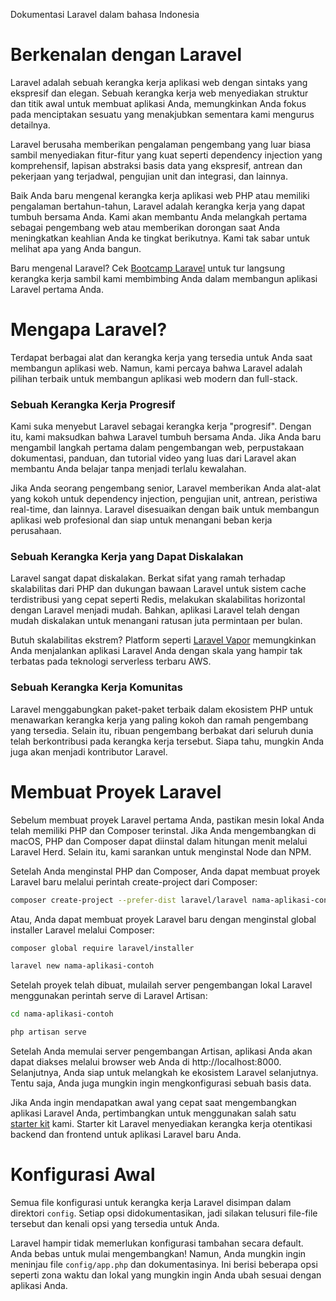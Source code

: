 Dokumentasi Laravel dalam bahasa Indonesia

# Berkenalan dengan Laravel

Laravel adalah sebuah kerangka kerja aplikasi web dengan sintaks yang ekspresif dan elegan. Sebuah kerangka kerja web menyediakan struktur dan titik awal untuk membuat aplikasi Anda, memungkinkan Anda fokus pada menciptakan sesuatu yang menakjubkan sementara kami mengurus detailnya.

Laravel berusaha memberikan pengalaman pengembang yang luar biasa sambil menyediakan fitur-fitur yang kuat seperti dependency injection yang komprehensif, lapisan abstraksi basis data yang ekspresif, antrean dan pekerjaan yang terjadwal, pengujian unit dan integrasi, dan lainnya.

Baik Anda baru mengenal kerangka kerja aplikasi web PHP atau memiliki pengalaman bertahun-tahun, Laravel adalah kerangka kerja yang dapat tumbuh bersama Anda. Kami akan membantu Anda melangkah pertama sebagai pengembang web atau memberikan dorongan saat Anda meningkatkan keahlian Anda ke tingkat berikutnya. Kami tak sabar untuk melihat apa yang Anda bangun.

Baru mengenal Laravel? Cek [Bootcamp Laravel](https://bootcamp.laravel.com/) untuk tur langsung kerangka kerja sambil kami membimbing Anda dalam membangun aplikasi Laravel pertama Anda.

# Mengapa Laravel?
Terdapat berbagai alat dan kerangka kerja yang tersedia untuk Anda saat membangun aplikasi web. Namun, kami percaya bahwa Laravel adalah pilihan terbaik untuk membangun aplikasi web modern dan full-stack.

### Sebuah Kerangka Kerja Progresif
Kami suka menyebut Laravel sebagai kerangka kerja "progresif". Dengan itu, kami maksudkan bahwa Laravel tumbuh bersama Anda. Jika Anda baru mengambil langkah pertama dalam pengembangan web, perpustakaan dokumentasi, panduan, dan tutorial video yang luas dari Laravel akan membantu Anda belajar tanpa menjadi terlalu kewalahan.

Jika Anda seorang pengembang senior, Laravel memberikan Anda alat-alat yang kokoh untuk dependency injection, pengujian unit, antrean, peristiwa real-time, dan lainnya. Laravel disesuaikan dengan baik untuk membangun aplikasi web profesional dan siap untuk menangani beban kerja perusahaan.

### Sebuah Kerangka Kerja yang Dapat Diskalakan
Laravel sangat dapat diskalakan. Berkat sifat yang ramah terhadap skalabilitas dari PHP dan dukungan bawaan Laravel untuk sistem cache terdistribusi yang cepat seperti Redis, melakukan skalabilitas horizontal dengan Laravel menjadi mudah. Bahkan, aplikasi Laravel telah dengan mudah diskalakan untuk menangani ratusan juta permintaan per bulan.

Butuh skalabilitas ekstrem? Platform seperti [Laravel Vapor](https://vapor.laravel.com/) memungkinkan Anda menjalankan aplikasi Laravel Anda dengan skala yang hampir tak terbatas pada teknologi serverless terbaru AWS.

### Sebuah Kerangka Kerja Komunitas
Laravel menggabungkan paket-paket terbaik dalam ekosistem PHP untuk menawarkan kerangka kerja yang paling kokoh dan ramah pengembang yang tersedia. Selain itu, ribuan pengembang berbakat dari seluruh dunia telah berkontribusi pada kerangka kerja tersebut. Siapa tahu, mungkin Anda juga akan menjadi kontributor Laravel.

# Membuat Proyek Laravel
Sebelum membuat proyek Laravel pertama Anda, pastikan mesin lokal Anda telah memiliki PHP dan Composer terinstal. Jika Anda mengembangkan di macOS, PHP dan Composer dapat diinstal dalam hitungan menit melalui Laravel Herd. Selain itu, kami sarankan untuk menginstal Node dan NPM.

Setelah Anda menginstal PHP dan Composer, Anda dapat membuat proyek Laravel baru melalui perintah create-project dari Composer:

```bash
composer create-project --prefer-dist laravel/laravel nama-aplikasi-contoh
```

Atau, Anda dapat membuat proyek Laravel baru dengan menginstal global installer Laravel melalui Composer:

```bash
composer global require laravel/installer

laravel new nama-aplikasi-contoh
```

Setelah proyek telah dibuat, mulailah server pengembangan lokal Laravel menggunakan perintah serve di Laravel Artisan:

```bash
cd nama-aplikasi-contoh

php artisan serve
```

Setelah Anda memulai server pengembangan Artisan, aplikasi Anda akan dapat diakses melalui browser web Anda di http://localhost:8000. Selanjutnya, Anda siap untuk melangkah ke ekosistem Laravel selanjutnya. Tentu saja, Anda juga mungkin ingin mengkonfigurasi sebuah basis data.

Jika Anda ingin mendapatkan awal yang cepat saat mengembangkan aplikasi Laravel Anda, pertimbangkan untuk menggunakan salah satu [starter kit](https://laravel.com/docs/10.x/starter-kits) kami. Starter kit Laravel menyediakan kerangka kerja otentikasi backend dan frontend untuk aplikasi Laravel baru Anda.

# Konfigurasi Awal
Semua file konfigurasi untuk kerangka kerja Laravel disimpan dalam direktori `config`. Setiap opsi didokumentasikan, jadi silakan telusuri file-file tersebut dan kenali opsi yang tersedia untuk Anda.

Laravel hampir tidak memerlukan konfigurasi tambahan secara default. Anda bebas untuk mulai mengembangkan! Namun, Anda mungkin ingin meninjau file `config/app.php` dan dokumentasinya. Ini berisi beberapa opsi seperti zona waktu dan lokal yang mungkin ingin Anda ubah sesuai dengan aplikasi Anda.
